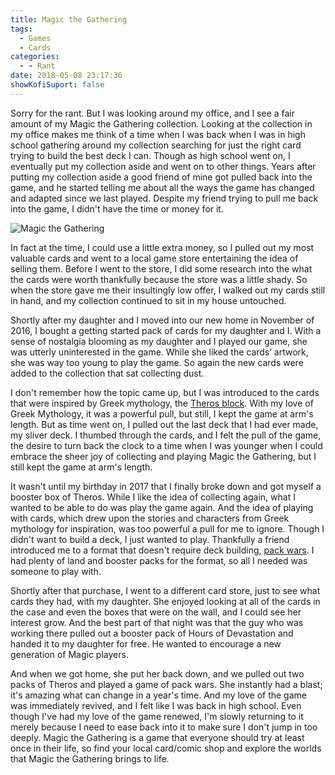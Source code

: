 ```yaml
---
title: Magic the Gathering
tags:
  - Games
  - Cards
categories:
  - - Rant
date: 2018-05-08 23:17:36
showKofiSuport: false
---
```


Sorry for the rant.  But I was looking around my office, and I see a fair amount of my Magic the Gathering collection.  Looking at the collection in my office makes me think of a time when I was back when I was in high school gathering around my collection searching for just the right card trying to build the best deck I can.  Though as high school went on, I eventually put my collection aside and went on to other things.  Years after putting my collection aside a good friend of mine got pulled back into the game, and he started telling me about all the ways the game has changed and adapted since we last played.  Despite my friend trying to pull me back into the game, I didn't have the time or money for it.<!-- more --> 

<div class="embedded-image-left">

![Magic the Gathering](./magic-gathering-back.jpg)

</div>

In fact at the time, I could use a little extra money, so I pulled out my most valuable cards and went to a local game store entertaining the idea of selling them.  Before I went to the store, I did some research into the what the cards were worth thankfully because the store was a little shady.  So when the store gave me their insultingly low offer, I walked out my cards still in hand, and my collection continued to sit in my house untouched.

Shortly after my daughter and I moved into our new home in November of  2016, I bought a getting started pack of cards for my daughter and I.  With a sense of nostalgia blooming as my daughter and I played our game, she was utterly uninterested in the game.  While she liked the cards’ artwork, she was way too young to play the game.  So again the new cards were added to the collection that sat collecting dust.

I don't remember how the topic came up, but I was introduced to the cards that were inspired by Greek mythology, the [Theros block](https://mtg.gamepedia.com/Theros_block).  With my love of Greek Mythology, it was a powerful pull, but still, I kept the game at arm's length.  But as time went on, I pulled out the last deck that I had ever made, my sliver deck.  I thumbed through the cards, and I felt the pull of the game, the desire to turn back the clock to a time when I was younger when I could embrace the sheer joy of collecting and playing Magic the Gathering, but I still kept the game at arm's length.

It wasn't until my birthday in 2017 that I finally broke down and got myself a booster box of Theros.  While I like the idea of collecting again, what I wanted to be able to do was play the game again.  And the idea of playing with cards, which drew upon the stories and characters from Greek mythology for inspiration, was too powerful a pull for me to ignore.  Though I didn't want to build a deck, I just wanted to play.  Thankfully a friend introduced me to a format that doesn't require deck building, [pack wars](https://mtg.gamepedia.com/Mini-Master).  I had plenty of land and booster packs for the format, so all I needed was someone to play with.  

Shortly after that purchase, I went to a different card store, just to see what cards they had, with my daughter.  She enjoyed looking at all of the cards in the case and even the boxes that were on the wall, and I could see her interest grow.  And the best part of that night was that the guy who was working there pulled out a booster pack of Hours of Devastation and handed it to my daughter for free.  He wanted to encourage a new generation of Magic players.

And when we got home, she put her back down, and we pulled out two packs of Theros and played a game of pack wars.  She instantly had a blast; it's amazing what can change in a year's time.  And my love of the game was immediately revived, and I felt like I was back in high school.  Even though I've had my love of the game renewed, I'm slowly returning to it merely because I need to ease back into it to make sure I don't jump in too deeply.  Magic the Gathering is a game that everyone should try at least once in their life, so find your local card/comic shop and explore the worlds that Magic the Gathering brings to life.